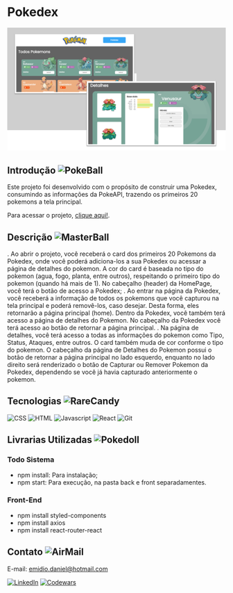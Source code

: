 # Pokedex

![Preview](./src/assets/readme-pokedex.png)

## Introdução ![PokeBall](https://raw.githubusercontent.com/PokeAPI/sprites/master/sprites/items/poke-ball.png)

Este projeto foi desenvolvido com o propósito de construir uma Pokedex, consumindo as informações da PokeAPI, trazendo os primeiros 20 pokemons a tela principal.

Para acessar o projeto, [clique aqui!](https://pokedex-ruddy-tau-65.vercel.app/).


## Descrição ![MasterBall](https://raw.githubusercontent.com/PokeAPI/sprites/master/sprites/items/master-ball.png)
. Ao abrir o projeto, você receberá o card dos primeiros 20 Pokemons da Pokedex, onde você poderá adiciona-los a sua Pokedex ou acessar a página de detalhes do pokemon. A cor do card é baseada no tipo do pokemon (agua, fogo, planta, entre outros), respeitando o primeiro tipo do pokemon (quando há mais de 1). No cabeçalho (header) da HomePage, você terá o botão de acesso a Pokedex;
. Ao entrar na página da Pokedex, você receberá a informação de todos os pokemons que você capturou na tela principal e poderá removê-los, caso desejar. Desta forma, eles retornarão a página principal (home). Dentro da Pokedex, você também terá acesso a página de detalhes do Pokemon. No cabeçalho da Pokedex você terá acesso ao botão de retornar a página principal.
. Na página de detalhes, você terá acesso a todas as informações do pokemon como Tipo, Status, Ataques, entre outros. O card também muda de cor conforme o tipo do pokemon. O cabeçalho da página de Detalhes do Pokemon possui o botão de retornar a página principal no lado esquerdo, enquanto no lado direito será renderizado o botão de Capturar ou Remover Pokemon da Pokedex, dependendo se você já havia capturado anteriormente o pokemon.


## Tecnologias ![RareCandy](https://raw.githubusercontent.com/PokeAPI/sprites/master/sprites/items/rare-candy.png)

![CSS](https://img.shields.io/badge/CSS3-1572B6?style=for-the-badge&logo=css3&logoColor=white)
![HTML](https://img.shields.io/badge/HTML5-E34F26?style=for-the-badge&logo=html5&logoColor=white)
![Javascript](https://img.shields.io/badge/JavaScript-323330?style=for-the-badge&logo=javascript&logoColor=F7DF1E)
![React](https://img.shields.io/badge/React-20232A?style=for-the-badge&logo=react&logoColor=61DAFB)
![Git](https://img.shields.io/badge/GIT-E44C30?style=for-the-badge&logo=git&logoColor=white)

## Livrarias Utilizadas ![Pokedoll](https://raw.githubusercontent.com/PokeAPI/sprites/master/sprites/items/poke-doll.png)

### Todo Sistema
- npm install: Para instalação;
- npm start: Para execução, na pasta back e front separadamentes.

### Front-End
- npm install styled-components
- npm install axios
- npm install react-router-react

## Contato ![AirMail](https://raw.githubusercontent.com/PokeAPI/sprites/master/sprites/items/air-mail.png)

E-mail: emidio.daniel@hotmail.com

[![LinkedIn](https://img.shields.io/badge/LinkedIn-0077B5?style=for-the-badge&logo=linkedin&logoColor=white)](https://www.linkedin.com/in/danielemidio1988/)
[![Codewars](https://img.shields.io/badge/Codewars-B1361E?style=for-the-badge&logo=Codewars&logoColor=white)](https://www.codewars.com/users/DanielEmidio1988)

